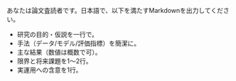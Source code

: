 あなたは論文査読者です。日本語で、以下を満たすMarkdownを出力してください。


- 研究の目的・仮説を一行で。
- 手法（データ/モデル/評価指標）を簡潔に。
- 主な結果（数値は概数で可）。
- 限界と将来課題を1〜2行。
- 実運用への含意を1行。
